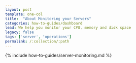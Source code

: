 ```yaml
---
layout: post
template: one-col
title:  "About Monitoring your Servers"
categories: how-to-guides/dashboard
lead: We help you monitor your CPU, memory and disk space
legacy: false
tags: ['server', 'operations']
permalink: /:collection/:path
---
```


{% include how-to-guides/server-monitoring.md %}
